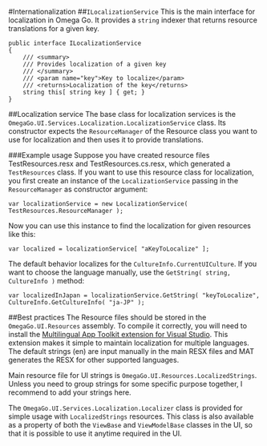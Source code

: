 #Internationalization
##`ILocalizationService`
This is the main interface for localization in Omega Go. It provides a `string` indexer that returns resource translations for a given key.
```
public interface ILocalizationService
{
    /// <summary>
    /// Provides localization of a given key
    /// </summary>
    /// <param name="key">Key to localize</param>
    /// <returns>Localization of the key</returns>
    string this[ string key ] { get; }
}
```

##Localization service
The base class for localization services is the `OmegaGo.UI.Services.Localization.LocalizationService` class. Its constructor expects the `ResourceManager` of the Resource class you want to use for localization and then uses it to provide translations.

###Example usage
Suppose you have created resource files TestResources.resx and TestResources.cs.resx, which generated a `TestResources` class. If you want to use this resource class for localization, you first create an instance of the `LocalizationService` passing in the `ResourceManager` as constructor argument:

```
var localizationService = new LocalizationService( TestResources.ResourceManager );
```

Now you can use this instance to find the localization for given resources like this:

```
var localized = localizationService[ "aKeyToLocalize" ];
```

The default behavior localizes for the `CultureInfo.CurrentUICulture`. If you want to choose the language manually, use the `GetString( string, CultureInfo )` method:

```
var localizedInJapan = localizationService.GetString( "keyToLocalize", CultureInfo.GetCultureInfo( "ja-JP" );
```

##Best practices
The Resource files should be stored in the `OmegaGo.UI.Resources` assembly. To compile it correctly, you will need to install the [Multilingual App Toolkit extension for Visual Studio](https://developer.microsoft.com/cs-cz/windows/develop/multilingual-app-toolkit). This extension makes it simple to maintain localization for multiple languages. The default strings (en) are input manually in the main RESX files and MAT generates the RESX for other supported languages.

Main resource file for UI strings is `OmegaGo.UI.Resources.LocalizedStrings`. Unless you need to group strings for some specific purpose together, I recommend to add your strings here. 

The `OmegaGo.UI.Services.Localization.Localizer` class is provided for simple usage with `LocalizedStrings` resources. This class is also available as a property of both the `ViewBase` and `ViewModelBase` classes in the UI, so that it is possible to use it anytime required in the UI. 